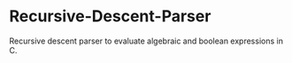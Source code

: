 # Recursive-Descent-Parser
Recursive descent parser to evaluate algebraic and boolean expressions in C.
